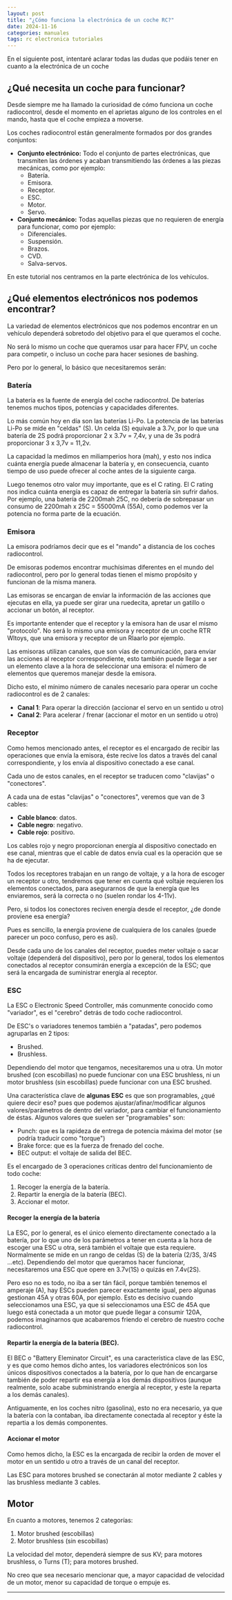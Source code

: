 ```yaml
---
layout: post
title: "¿Cómo funciona la electrónica de un coche RC?"
date: 2024-11-16
categories: manuales
tags: rc electronica tutoriales
---
```


En el siguiente post, intentaré aclarar todas las dudas que podáis tener en cuanto a la electrónica de un coche

<!--more-->

## ¿Qué necesita un coche para funcionar?

Desde siempre me ha llamado la curiosidad de cómo funciona un coche radiocontrol, desde el momento en el aprietas
alguno de los controles en el mando, hasta que el coche empieza a moverse.

Los coches radiocontrol están generalmente formados por dos grandes conjuntos:

- **Conjunto electrónico:** Todo el conjunto de partes electrónicas, que transmiten las órdenes y acaban transmitiendo las órdenes a las piezas mecánicas, como por ejemplo:
  - Batería.
  - Emisora.
  - Receptor.
  - ESC.
  - Motor.
  - Servo.
- **Conjunto mecánico:** Todas aquellas piezas que no requieren de energía para funcionar, como por ejemplo:
  - Diferenciales.
  - Suspensión.
  - Brazos.
  - CVD.
  - Salva-servos.

En este tutorial nos centramos en la parte electrónica de los vehículos.

## ¿Qué elementos electrónicos nos podemos encontrar?

La variedad de elementos electrónicos que nos podemos encontrar en un vehículo dependerá sobretodo del objetivo para el que
queramos el coche.

No será lo mismo un coche que queramos usar para hacer FPV, un coche para competir, o incluso un coche
para hacer sesiones de bashing.

Pero por lo general, lo básico que necesitaremos serán:

### Batería

La batería es la fuente de energía del coche radiocontrol. De baterías tenemos muchos tipos, potencias y capacidades diferentes.

Lo más común hoy en día son las baterías Li-Po. La potencia de las baterías Li-Po se mide en "celdas" (S). Un celda (S) 
equivale a 3.7v, por lo que una batería de 2S podrá proporcionar 2 x 3.7v = 7,4v, y una de 3s podrá proporcionar 3 x 3,7v = 11,2v.

La capacidad la medimos en miliamperios hora (mah), y esto nos indica cuánta energía puede almacenar la batería y, en consecuencia,
cuanto tiempo de uso puede ofrecer al coche antes de la siguiente carga.

Luego tenemos otro valor muy importante, que es el C rating. El C rating nos indica cuánta energía es capaz de entregar la batería
sin sufrir daños. Por ejemplo, una batería de 2200mah 25C, no debería de sobrepasar un consumo de 2200mah x 25C = 55000mA (55A), como
podemos ver la potencia no forma parte de la ecuación.


### Emisora

La emisora podríamos decir que es el "mando" a distancia de los coches radiocontrol.

De emisoras podemos encontrar muchísimas diferentes en el mundo del radiocontrol, pero por lo general todas tienen 
el mismo propósito y funcionan de la misma manera.

Las emisoras se encargan de enviar la información de las acciones que ejecutas en ella, ya puede ser girar una ruedecita,
apretar un gatillo o accionar un botón, al receptor.

Es importante entender que el receptor y la emisora han de usar el mismo "protocolo". No será lo mismo una emisora y receptor
de un coche RTR Wltoys, que una emisora y receptor de un Rlaarlo por ejemplo.

Las emisoras utilizan canales, que son vías de comunicación, para enviar las acciones al receptor correspondiente, 
esto también puede llegar a ser un elemento clave a la hora de seleccionar una emisora: el número de elementos que queremos
manejar desde la emisora.

Dicho esto, el mínimo número de canales necesario para operar un coche radiocontrol es de 2 canales:
- **Canal 1**: Para operar la dirección (accionar el servo en un sentido u otro)
- **Canal 2**: Para acelerar / frenar (accionar el motor en un sentido u otro)

### Receptor

Como hemos mencionado antes, el receptor es el encargado de recibir las operaciones que envía la emisora, éste recive los datos
a través del canal correspondiente, y los envía al dispositivo conectado a ese canal.

Cada uno de estos canales, en el receptor se traducen como "clavijas" o "conectores".

A cada una de estas "clavijas" o "conectores", veremos que van de 3 cables:
- **Cable blanco**: datos.
- **Cable negro**: negativo.
- **Cable rojo**: positivo.

Los cables rojo y negro proporcionan energía al dispositivo conectado en ese canal, mientras que el cable de datos envía
cual es la operación que se ha de ejecutar.

Todos los receptores trabajan en un rango de voltaje, y a la hora de escoger un receptor u otro, tendremos que tener en cuenta
qué voltaje requieren los elementos conectados, para asegurarnos de que la energía que les enviaremos, será
la correcta o no (suelen rondar los 4-11v).

Pero, si todos los conectores reciven energía desde el receptor, ¿de donde proviene esa energía?

Pues es sencillo, la energía proviene de cualquiera de los canales (puede parecer un poco confuso, pero es así).

Desde cada uno de los canales del receptor, puedes meter voltaje o sacar voltaje (dependerá del dispositivo), pero por lo
general, todos los elementos conectados al receptor consumirán energía a excepción de la ESC; que será la encargada
de suministrar energía al receptor.

### ESC

La ESC o Electronic Speed Controller, más comunmente conocido como "variador", es el "cerebro" detrás de todo coche radiocontrol.

De ESC's o variadores tenemos también a "patadas", pero podemos agruparlas en 2 tipos:
- Brushed.
- Brushless.

Dependiendo del motor que tengamos, necesitaremos una u otra. Un motor brushed (con escobillas) no puede funcionar con una ESC
brushless, ni un motor brushless (sin escobillas) puede funcionar con una ESC brushed.

Una característica clave de **algunas ESC** es que son programables, ¿qué quiere decir eso? pues que podemos ajustar/afinar/modificar
algunos valores/parámetros de dentro del variador, para cambiar el funcionamiento de éstas. Algunos valores que
suelen ser "programables" son:
- Punch: que es la rapideza de entrega de potencia máxima del motor (se podría traducir como "torque")
- Brake force: que es la fuerza de frenado del coche.
- BEC output: el voltaje de salida del BEC.

Es el encargado de 3 operaciones críticas dentro del funcionamiento de todo coche:
1. Recoger la energía de la batería.
2. Repartir la energía de la batería (BEC).
2. Accionar el motor.

#### Recoger la energía de la batería

La ESC, por lo general, es el único elemento directamente conectado a la batería, por lo que uno de los parámetros
a tener en cuenta a la hora de escoger una ESC u otra, será también el voltaje que esta requiere. Normalmente se mide en un rango de celdas (S) de la batería (2/3S, 3/4S ...etc). Dependiendo del motor que queramos
hacer funcionar, necesitaremos una ESC que opere en 3.7v(1S) o quizás en 7.4v(2S).

Pero eso no es todo, no iba a ser tán fácil, porque también tenemos el amperaje (A), hay ESCs pueden parecer
exactamente igual, pero algunas gestionan 45A y otras 60A, por ejemplo. Esto es decisivo cuando seleccionamos
una ESC, ya que si seleccionamos una ESC de 45A que luego está conectada a un motor que puede llegar a consumir 120A,
podemos imaginarnos que acabaremos friendo el cerebro de nuestro coche radiocontrol.

#### Repartir la energía de la batería (BEC).

El BEC o "Battery Eleminator Circuit", es una característica clave de las ESC, y es que como hemos dicho antes, los variadores
electrónicos son los únicos dispositivos conectados a la batería, por lo que han de encargarse también de poder repartir
esa energía a los demás dispositivos (aunque realmente, solo acabe subministrando energía al receptor, y este la reparta a los
demás canales).

Antiguamente, en los coches nitro (gasolina), esto no era necesario, ya que la batería con la contaban, iba directamente conectada
al receptor y éste la repartia a los demás componentes.

#### Accionar el motor

Como hemos dicho, la ESC es la encargada de recibir la orden de mover el motor en un sentido u otro a través de un canal
del receptor.

Las ESC para motores brushed se conectarán al motor mediante 2 cables y las brushless mediante 3 cables.

## Motor

En cuanto a motores, tenemos 2 categorías:
1. Motor brushed (escobillas)
2. Motor brushless (sin escobillas)

La velocidad del motor, dependerá siempre de sus KV; para motores brushless, o Turns (T); para motores brushed.

No creo que sea necesario mencionar que, a mayor capacidad de velocidad de un motor, menor su capacidad de torque o empuje es.



---
